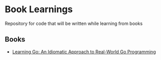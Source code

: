 # Book Learnings

Repository for code that will be written while learning from books

## Books
* [Learning Go: An Idiomatic Approach to Real-World Go Programming](https://www.amazon.com/Learning-Go-Idiomatic-Real-World-Programming-ebook/dp/B08XYGCM71/ref=sr_1_15?keywords=golang&qid=1638129948&sr=8-15)